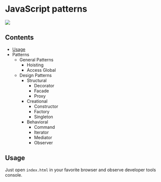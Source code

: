 # JavaScript patterns

![](http://img.shields.io/badge/status-in%20progress-green.svg?style=flat)


## Contents
- [Usage](#usage)
- Patterns
    - General Patterns
        - Hoisting
        - Access Global
    - Design Patterns
        - Structural
            - Decorator
            - Facade
            - Proxy
        - Creational
            - Constructor
            - Factory
            - Singleton
        - Behavioral
            - Command
            - Iterator
            - Mediator
            - Observer


## Usage

Just open `index.html` in your favorite browser and observe developer tools console.
